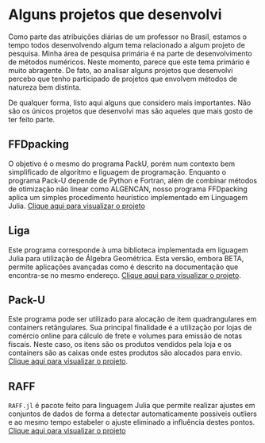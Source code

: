 # Alguns projetos que desenvolvi

Como parte das atribuições diárias de um professor no Brasil, estamos o tempo
todos desenvolvendo algum tema relacionado a algum projeto de pesquisa. Minha
área de pesquisa primária é na parte de desenvolvimento de métodos numéricos.
Neste momento, parece que este tema primário é muito abragente. De fato, ao
analisar alguns projetos que desenvolvi percebo que tenho participado de
projetos que envolvem métodos de natureza bem distinta. 

De qualquer forma, listo aqui alguns que considero mais importantes. Não são os
únicos projetos que desenvolvi mas são aqueles que mais gosto de ter feito
parte.

## FFDpacking

O objetivo é o mesmo do programa PackU, porém num contexto bem simplificado de
algoritmo e liguagem de programação. Enquanto o programa Pack-U depende de
Python e Fortran, além de combinar métodos de otimização não linear como
ALGENCAN, nosso programa FFDpacking aplica um simples procedimento heurístico
implementado em Linguagem Julia. [Clique aqui para visualizar o
projeto](https://github.com/evcastelani/FFDpacking)

## Liga

Este programa corresponde à uma biblioteca implementada em liguagem Julia para
utilização de Álgebra Geométrica. Esta versão, embora BETA, permite aplicações
avançadas como é descrito na documentação que encontra-se no mesmo endereço.
[Clique aqui para visualizar o projeto](https://github.com/evcastelani/Liga.jl).

## Pack-U

Este programa pode ser utilizado para alocação de item quadrangulares em
containers retângulares. Sua principal finalidade é a utilização por lojas de
comércio online para cálculo de frete e volumes para emissão de notas fiscais.
Neste caso, os itens são os produtos vendidos pela loja e os containers são as
caixas onde estes produtos são alocados para envio. [Clique aqui para visualizar
o projeto](https://github.com/fsobral/pack-u).

## RAFF

`RAFF.jl` é pacote feito para linguagem Julia que permite realizar ajustes em
conjuntos de dados de forma a detectar automaticamente possiveis outliers e ao
mesmo tempo estabeler o ajuste eliminado a influência destes pontos. [Clique
aqui para visualizar o projeto](https://github.com/fsobral/RAFF.jl)
 
